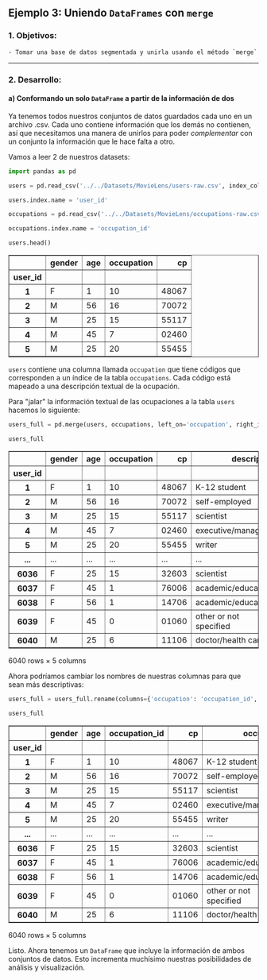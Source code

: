 ## Ejemplo 3: Uniendo `DataFrames` con `merge`

### 1. Objetivos:
    - Tomar una base de datos segmentada y unirla usando el método `merge`
 
---
    
### 2. Desarrollo:

#### a) Conformando un solo `DataFrame` a partir de la información de dos

Ya tenemos todos nuestros conjuntos de datos guardados cada uno en un archivo .csv. Cada uno contiene información que los demás no contienen, así que necesitamos una manera de unirlos para poder *complementar* con un conjunto la información que le hace falta a otro.

Vamos a leer 2 de nuestros datasets:


```python
import pandas as pd
```


```python
users = pd.read_csv('../../Datasets/MovieLens/users-raw.csv', index_col=0, names=['gender', 'age', 'occupation', 'cp'])
```


```python
users.index.name = 'user_id'
```


```python
occupations = pd.read_csv('../../Datasets/MovieLens/occupations-raw.csv', index_col=0, names=['description'])
```


```python
occupations.index.name = 'occupation_id'
```


```python
users.head()
```




<div>

<table border="1" class="dataframe">
  <thead>
    <tr style="text-align: right;">
      <th></th>
      <th>gender</th>
      <th>age</th>
      <th>occupation</th>
      <th>cp</th>
    </tr>
    <tr>
      <th>user_id</th>
      <th></th>
      <th></th>
      <th></th>
      <th></th>
    </tr>
  </thead>
  <tbody>
    <tr>
      <th>1</th>
      <td>F</td>
      <td>1</td>
      <td>10</td>
      <td>48067</td>
    </tr>
    <tr>
      <th>2</th>
      <td>M</td>
      <td>56</td>
      <td>16</td>
      <td>70072</td>
    </tr>
    <tr>
      <th>3</th>
      <td>M</td>
      <td>25</td>
      <td>15</td>
      <td>55117</td>
    </tr>
    <tr>
      <th>4</th>
      <td>M</td>
      <td>45</td>
      <td>7</td>
      <td>02460</td>
    </tr>
    <tr>
      <th>5</th>
      <td>M</td>
      <td>25</td>
      <td>20</td>
      <td>55455</td>
    </tr>
  </tbody>
</table>
</div>



`users` contiene una columna llamada `occupation` que tiene códigos que corresponden a un índice de la tabla `occupations`. Cada código está mapeado a una descripción textual de la ocupación.

Para "jalar" la información textual de las ocupaciones a la tabla `users` hacemos lo siguiente:


```python
users_full = pd.merge(users, occupations, left_on='occupation', right_index=True).sort_index()
```


```python
users_full
```




<div>

<table border="1" class="dataframe">
  <thead>
    <tr style="text-align: right;">
      <th></th>
      <th>gender</th>
      <th>age</th>
      <th>occupation</th>
      <th>cp</th>
      <th>description</th>
    </tr>
    <tr>
      <th>user_id</th>
      <th></th>
      <th></th>
      <th></th>
      <th></th>
      <th></th>
    </tr>
  </thead>
  <tbody>
    <tr>
      <th>1</th>
      <td>F</td>
      <td>1</td>
      <td>10</td>
      <td>48067</td>
      <td>K-12 student</td>
    </tr>
    <tr>
      <th>2</th>
      <td>M</td>
      <td>56</td>
      <td>16</td>
      <td>70072</td>
      <td>self-employed</td>
    </tr>
    <tr>
      <th>3</th>
      <td>M</td>
      <td>25</td>
      <td>15</td>
      <td>55117</td>
      <td>scientist</td>
    </tr>
    <tr>
      <th>4</th>
      <td>M</td>
      <td>45</td>
      <td>7</td>
      <td>02460</td>
      <td>executive/managerial</td>
    </tr>
    <tr>
      <th>5</th>
      <td>M</td>
      <td>25</td>
      <td>20</td>
      <td>55455</td>
      <td>writer</td>
    </tr>
    <tr>
      <th>...</th>
      <td>...</td>
      <td>...</td>
      <td>...</td>
      <td>...</td>
      <td>...</td>
    </tr>
    <tr>
      <th>6036</th>
      <td>F</td>
      <td>25</td>
      <td>15</td>
      <td>32603</td>
      <td>scientist</td>
    </tr>
    <tr>
      <th>6037</th>
      <td>F</td>
      <td>45</td>
      <td>1</td>
      <td>76006</td>
      <td>academic/educator</td>
    </tr>
    <tr>
      <th>6038</th>
      <td>F</td>
      <td>56</td>
      <td>1</td>
      <td>14706</td>
      <td>academic/educator</td>
    </tr>
    <tr>
      <th>6039</th>
      <td>F</td>
      <td>45</td>
      <td>0</td>
      <td>01060</td>
      <td>other or not specified</td>
    </tr>
    <tr>
      <th>6040</th>
      <td>M</td>
      <td>25</td>
      <td>6</td>
      <td>11106</td>
      <td>doctor/health care</td>
    </tr>
  </tbody>
</table>
<p>6040 rows × 5 columns</p>
</div>



Ahora podríamos cambiar los nombres de nuestras columnas para que sean más descriptivas:


```python
users_full = users_full.rename(columns={'occupation': 'occupation_id', 'description': 'occupation'})
```


```python
users_full
```




<div>

<table border="1" class="dataframe">
  <thead>
    <tr style="text-align: right;">
      <th></th>
      <th>gender</th>
      <th>age</th>
      <th>occupation_id</th>
      <th>cp</th>
      <th>occupation</th>
    </tr>
    <tr>
      <th>user_id</th>
      <th></th>
      <th></th>
      <th></th>
      <th></th>
      <th></th>
    </tr>
  </thead>
  <tbody>
    <tr>
      <th>1</th>
      <td>F</td>
      <td>1</td>
      <td>10</td>
      <td>48067</td>
      <td>K-12 student</td>
    </tr>
    <tr>
      <th>2</th>
      <td>M</td>
      <td>56</td>
      <td>16</td>
      <td>70072</td>
      <td>self-employed</td>
    </tr>
    <tr>
      <th>3</th>
      <td>M</td>
      <td>25</td>
      <td>15</td>
      <td>55117</td>
      <td>scientist</td>
    </tr>
    <tr>
      <th>4</th>
      <td>M</td>
      <td>45</td>
      <td>7</td>
      <td>02460</td>
      <td>executive/managerial</td>
    </tr>
    <tr>
      <th>5</th>
      <td>M</td>
      <td>25</td>
      <td>20</td>
      <td>55455</td>
      <td>writer</td>
    </tr>
    <tr>
      <th>...</th>
      <td>...</td>
      <td>...</td>
      <td>...</td>
      <td>...</td>
      <td>...</td>
    </tr>
    <tr>
      <th>6036</th>
      <td>F</td>
      <td>25</td>
      <td>15</td>
      <td>32603</td>
      <td>scientist</td>
    </tr>
    <tr>
      <th>6037</th>
      <td>F</td>
      <td>45</td>
      <td>1</td>
      <td>76006</td>
      <td>academic/educator</td>
    </tr>
    <tr>
      <th>6038</th>
      <td>F</td>
      <td>56</td>
      <td>1</td>
      <td>14706</td>
      <td>academic/educator</td>
    </tr>
    <tr>
      <th>6039</th>
      <td>F</td>
      <td>45</td>
      <td>0</td>
      <td>01060</td>
      <td>other or not specified</td>
    </tr>
    <tr>
      <th>6040</th>
      <td>M</td>
      <td>25</td>
      <td>6</td>
      <td>11106</td>
      <td>doctor/health care</td>
    </tr>
  </tbody>
</table>
<p>6040 rows × 5 columns</p>
</div>



Listo. Ahora tenemos un `DataFrame` que incluye la información de ambos conjuntos de datos. Esto incrementa muchísimo nuestras posibilidades de análisis y visualización.

